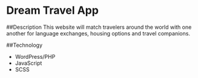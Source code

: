 # Dream Travel App

##Description
This website will match travelers around the world with one another for language exchanges, housing options and travel companions.

##Technology
* WordPress/PHP
* JavaScript
* SCSS
